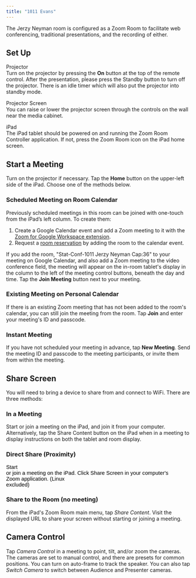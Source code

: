 ```yaml
---
title: "1011 Evans"
---
```

The Jerzy Neyman room is configured as a Zoom Room to facilitate web
conferencing, traditional presentations, and the recording of either.

## Set Up

Projector  
Turn on the projector by pressing the **On** button at the top of the
remote control. After the presentation, please press the Standby button
to turn off the projector. There is an idle timer which will also put
the projector into standby mode.

Projector Screen  
You can raise or lower the projector screen through the controls on the
wall near the media cabinet.

iPad  
The iPad tablet should be powered on and running the Zoom Room
Controller application. If not, press the Zoom Room icon on the iPad
home screen.

## Start a Meeting

Turn on the projector if necessary. Tap the **Home** button on the
upper-left side of the iPad. Choose one of the methods below.

### Scheduled Meeting on Room Calendar

Previously scheduled meetings in this room can be joined with one-touch
from the iPad’s left column. To create them:

1.  Create a Google Calendar event and add a Zoom meeting to it with the
    [Zoom for Google Workspace
    extension](https://workspace.google.com/marketplace/app/zoom_for_google_workspace/364750910244).
2.  Request a <a href="/node/7622" data-entity-substitution="canonical"
    data-entity-type="node"
    data-entity-uuid="804ec64e-e89b-4c2f-a415-0b9c9441809b">room
    reservation</a> by adding the room to the calendar event.

If you add the room, "Stat-Conf-1011 Jerzy Neyman Cap:36" to your
meeting on Google Calendar, and also add a Zoom meeting to the video
conference field, the meeting will appear on the in-room tablet's
display in the column to the left of the meeting control buttons,
beneath the day and time. Tap the **Join Meeting** button next to your
meeting.

### Existing Meeting on Personal Calendar

If there is an existing Zoom meeting that has not been added to the
room's calendar, you can still join the meeting from the room. Tap
**Join** and enter your meeting's ID and passcode.

### Instant Meeting

If you have not scheduled your meeting in advance, tap **New Meeting**.
Send the meeting ID and passcode to the meeting participants, or invite
them from within the meeting.

## Share Screen

You will need to bring a device to share from and connect to WiFi. There
are three methods:

### In a Meeting

Start or join a meeting on the iPad, and join it from your computer.
Alternatively, tap the Share Content button on the iPad when in a
meeting to display instructions on both the tablet and room display.

### Direct Share (Proximity)

<span style="font-size:11pt; font-variant:normal; white-space:pre-wrap"><span style="font-family:Arial,sans-serif"><span style="color:#000000"><span style="font-weight:400"><span style="font-style:normal"><span style="text-decoration:none">Start
or join a meeting on the iPad. Click Share Screen in your computer's
Zoom application. (Linux
excluded)</span></span></span></span></span></span>

### Share to the Room (no meeting)

From the iPad's Zoom Room main menu, tap *Share Content*. Visit the
displayed URL to share your screen without starting or joining a
meeting.

## Camera Control

Tap *Camera Control* in a meeting to point, tilt, and/or zoom the
cameras. The cameras are set to manual control, and there are presets
for common positions. You can turn on auto-frame to track the speaker.
You can also tap *Switch Camera* to switch between Audience and
Presenter cameras.

 
